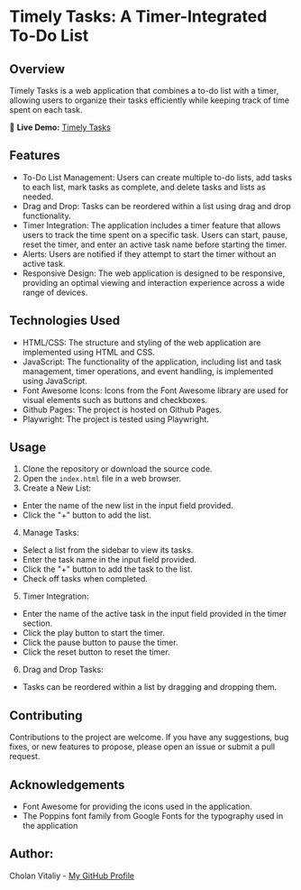 # Timely Tasks: A Timer-Integrated To-Do List

## Overview

Timely Tasks is a web application that combines a to-do list with a timer, allowing users to organize their tasks efficiently while keeping track of time spent on each task.

🔗 **Live Demo:** [Timely Tasks](https://vitalikcholan.github.io/to-do-list-with-timer/)

## Features

- To-Do List Management: Users can create multiple to-do lists, add tasks to each list, mark tasks as complete, and delete tasks and lists as needed.
- Drag and Drop: Tasks can be reordered within a list using drag and drop functionality.
- Timer Integration: The application includes a timer feature that allows users to track the time spent on a specific task. Users can start, pause, reset the timer, and enter an active task name before starting the timer.
- Alerts: Users are notified if they attempt to start the timer without an active task.
- Responsive Design: The web application is designed to be responsive, providing an optimal viewing and interaction experience across a wide range of devices.

## Technologies Used

- HTML/CSS: The structure and styling of the web application are implemented using HTML and CSS.
- JavaScript: The functionality of the application, including list and task management, timer operations, and event handling, is implemented using JavaScript.
- Font Awesome Icons: Icons from the Font Awesome library are used for visual elements such as buttons and checkboxes.
- Github Pages: The project is hosted on Github Pages.
- Playwright: The project is tested using Playwright.

## Usage

1. Clone the repository or download the source code.
2. Open the `index.html` file in a web browser.
3. Create a New List:

- Enter the name of the new list in the input field provided.
- Click the "+" button to add the list.

4. Manage Tasks:

- Select a list from the sidebar to view its tasks.
- Enter the task name in the input field provided.
- Click the "+" button to add the task to the list.
- Check off tasks when completed.

5. Timer Integration:

- Enter the name of the active task in the input field provided in the timer section.
- Click the play button to start the timer.
- Click the pause button to pause the timer.
- Click the reset button to reset the timer.

6. Drag and Drop Tasks:

- Tasks can be reordered within a list by dragging and dropping them.

## Contributing

Contributions to the project are welcome. If you have any suggestions, bug fixes, or new features to propose, please open an issue or submit a pull request.

## Acknowledgements

- Font Awesome for providing the icons used in the application.
- The Poppins font family from Google Fonts for the typography used in the application

## Author:

Cholan Vitaliy - [My GitHub Profile](https://github.com/VitalikCholan)
